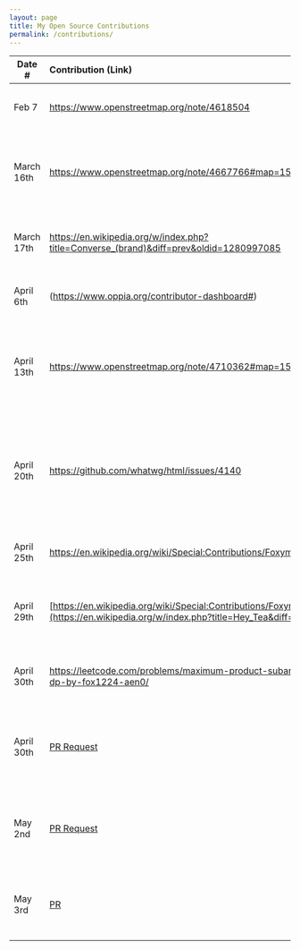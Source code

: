 ```yaml
---
layout: page
title: My Open Source Contributions
permalink: /contributions/
---
```


<!--
Type of the contribution should be "Wikipedia edit", "OpenStreet Map feature", "Documentation", "Course website", "Blog",
"Browser Add-on", etc.

The description should include a brief summary of what you did.

The link should bring us to a public page that shows your contribution.

Replace the first row with your own contribution.

-->

| Date #     | Contribution (Link)                                                                                                                               | Type                                                               | Description                                                                                                                                                                                                                                                                                                                                                                                                                                                                                                                 |
| ---------- | :------------------------------------------------------------------------------------------------------------------------------------------------ | :----------------------------------------------------------------- | :-------------------------------------------------------------------------------------------------------------------------------------------------------------------------------------------------------------------------------------------------------------------------------------------------------------------------------------------------------------------------------------------------------------------------------------------------------------------------------------------------------------------------- |
| Feb 7      | https://www.openstreetmap.org/note/4618504                                                                                                        | Adding notes on open street map                                    | I added a unbdocumanted barber shop downstairs of my apartment.                                                                                                                                                                                                                                                                                                                                                                                                                                                             |
| March 16th | https://www.openstreetmap.org/note/4667766#map=15/40.72939/-73.98177&layers=N                                                                     | Add notes on open street map                                       | The cafe downstairs of my building occupies two separated space, one for the cafe and one for the restaurant. It was not shown on the map because these two spaces share the same address, but I added a description to the map so people will not be misguided if the look up cafe but ended up being at the restaurant.                                                                                                                                                                                                   |
| March 17th | https://en.wikipedia.org/w/index.php?title=Converse_(brand)&diff=prev&oldid=1280997085                                                            | Add notes on Conevrse's wikipedia page                             | I suggested the key role of converse shoes played in Japanese street culture in th 1980s.                                                                                                                                                                                                                                                                                                                                                                                                                                   |
| April 6th  | (https://www.oppia.org/contributor-dashboard#)                                                                                                    | Translates lessions subtitles on Oppia                             | I translated the subtitles and course content from English to Mandarin Chinese.                                                                                                                                                                                                                                                                                                                                                                                                                                             |
| April 13th | https://www.openstreetmap.org/note/4710362#map=15/51.50976/-0.13049&layers=N                                                                      | Adding missing location for the stage bar on open street map       | I added a unbdocumanted bar restaurant called the stage bar located within the lononder hotel I stayed in London. I realized that when I was trying to search up for the bar it's not shown, but only with teh explicit address since they automatically believe it's within the hotel. With the notes, people who are ignorant to the knowledge that it's part of the hotel will have access to the location.                                                                                                              |
| April 20th | https://github.com/whatwg/html/issues/4140                                                                                                        | Fixing front end css error in sourcecode                           | I proposed the solution of deleting all <span> tag in the sourcecode to reduce the redundancy. After inspecting all the frontend code, including javascript and html for the repository, I realized that the inclusion of the tag <span> could contribute to additional signal to two method, causing the error with postMessage() taking 2 instances of the object worker. By removing that, we can clear out the useless part and then see if it can logically cut off the duplicate operation of the call of the method. |
| April 25th | https://en.wikipedia.org/wiki/Special:Contributions/Foxymoxy1224                                                                                  | Update restoration information                                     | I updated the most recent restoration information about the Pulitzer Fountain to its wikipedia page. (https://en.wikipedia.org/w/index.php?title=Pulitzer_Fountain&diff=prev&oldid=1287497986)                                                                                                                                                                                                                                                                                                                              |
| April 29th | [https://en.wikipedia.org/wiki/Special:Contributions/Foxymoxy1224](https://en.wikipedia.org/w/index.php?title=Hey_Tea&diff=prev&oldid=1287991901) | Update international store opening information for heytea          | I researched and updated the business history of HeyTea regarding its internatinonal expansion in Singapore and UK. https://en.wikipedia.org/wiki/Hey_Tea                                                                                                                                                                                                                                                                                                                                                                   |
| April 30th | https://leetcode.com/problems/maximum-product-subarray/solutions/6703284/solution-dp-by-fox1224-aen0/                                             | Posting solution for Leetcode question 152                         | I published my personal solution to leetcode question 152 using the dynamic programming method with explanation and code.                                                                                                                                                                                                                                                                                                                                                                                                   |
| April 30th | [PR Request](https://github.com/up-for-grabs/up-for-grabs.net/pull/5179)                                                                          | I published a PR to an open source project called up-for-grabs     | I fixed the issue #4334 by adding a github label next to the project name that leads directly to the project Github repository.                                                                                                                                                                                                                                                                                                                                                                                             |
| May 2nd    | [PR Request](https://github.com/up-for-grabs/up-for-grabs.net/pull/5181)                                                                          | I published a PR to fix issue $4334 on github repo of up-for-grads | I fixed the issue #4334 by fixing both front-end and back-end code to display total issue count for the corresponding repository.                                                                                                                                                                                                                                                                                                                                                                                           |
| May 3rd    | [PR](https://github.com/ossd-s25/foxzhang1224-weekly/pull/2)                                                                                      | I published a PR to fix issue $1 on my ossd weekly page            | I fixed the issue #1 by changing the relative media path of my avatar to ensure that my photo is correctly displayed across all subpage, inclduing contributions and aboutme.                                                                                                                                                                                                                                                                                                                                               |
